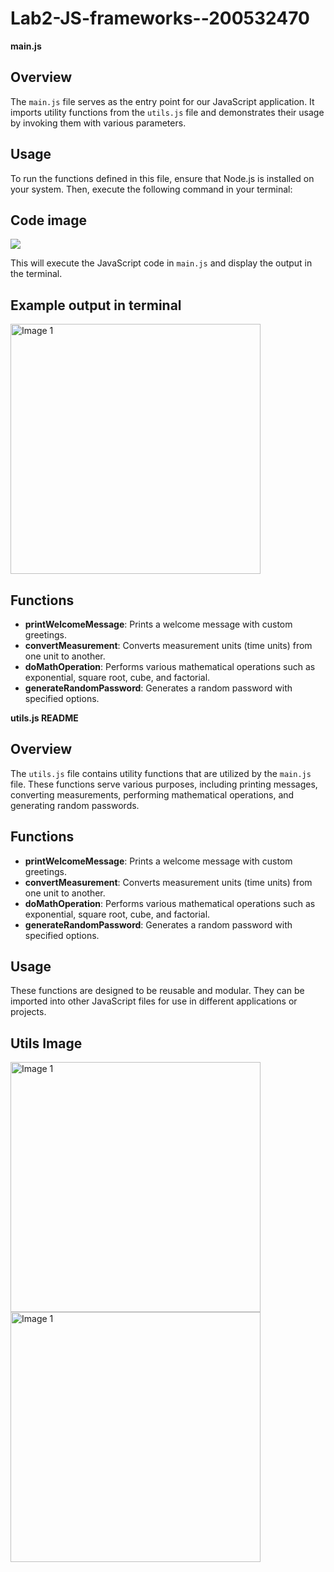 # Lab2-JS-frameworks--200532470

**main.js**

## Overview
The `main.js` file serves as the entry point for our JavaScript application. It imports utility functions from the `utils.js` file and demonstrates their usage by invoking them with various parameters.

## Usage
To run the functions defined in this file, ensure that Node.js is installed on your system. Then, execute the following command in your terminal:

## Code image
<img src="https://github.com/Taransembhi/raw/Lab2-JS-frameworks--200532470/main.png"/>


This will execute the JavaScript code in `main.js` and display the output in the terminal.
## Example output in terminal
<img src="https://github.com/Taransembhi/raw/Lab2-JS-frameworks--200532470/Output.png" alt="Image 1" width="400" />

## Functions
- **printWelcomeMessage**: Prints a welcome message with custom greetings.
- **convertMeasurement**: Converts measurement units (time units) from one unit to another.
- **doMathOperation**: Performs various mathematical operations such as exponential, square root, cube, and factorial.
- **generateRandomPassword**: Generates a random password with specified options.

**utils.js README**

## Overview
The `utils.js` file contains utility functions that are utilized by the `main.js` file. These functions serve various purposes, including printing messages, converting measurements, performing mathematical operations, and generating random passwords.

## Functions
- **printWelcomeMessage**: Prints a welcome message with custom greetings.
- **convertMeasurement**: Converts measurement units (time units) from one unit to another.
- **doMathOperation**: Performs various mathematical operations such as exponential, square root, cube, and factorial.
- **generateRandomPassword**: Generates a random password with specified options.

## Usage
These functions are designed to be reusable and modular. They can be imported into other JavaScript files for use in different applications or projects.

## Utils Image
<img src="https://github.com/Taransembhi/raw/Lab2-JS-frameworks--200532470/Utils1.png" alt="Image 1" width="400" />
<img src="https://github.com/Taransembhi/raw/Lab2-JS-frameworks--200532470/Utils2.png" alt="Image 1" width="400" />
